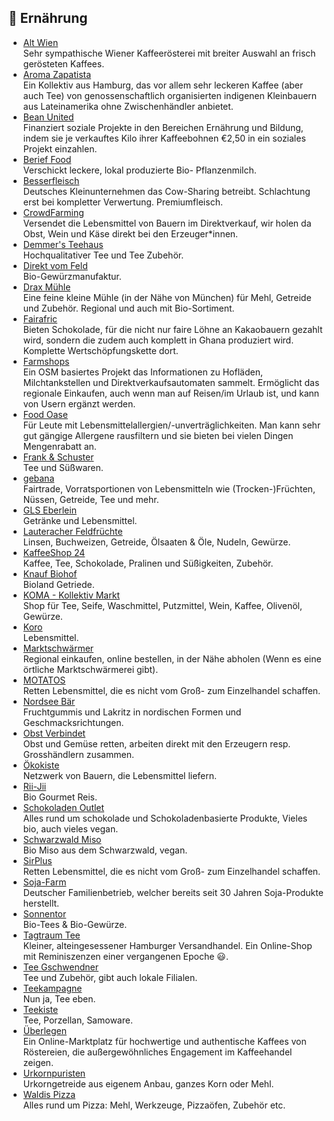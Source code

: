 ## 🥘 Ernährung
* [Alt Wien](https://www.altwien.at)\
Sehr sympathische Wiener Kaffeerösterei mit breiter Auswahl an frisch gerösteten Kaffees.
* [Aroma Zapatista](https://www.aroma-zapatista.de)\
Ein Kollektiv aus Hamburg, das vor allem sehr leckeren Kaffee (aber auch Tee) von genossenschaftlich organisierten indigenen Kleinbauern aus Lateinamerika ohne Zwischenhändler anbietet.
* [Bean United](https://www.bean-united.de)\
Finanziert soziale Projekte in den Bereichen Ernährung und Bildung, indem sie je verkauftes Kilo ihrer Kaffeebohnen €2,50 in ein soziales Projekt einzahlen.
* [Berief Food](https://www.berief-food.de)\
Verschickt leckere, lokal produzierte Bio- Pflanzenmilch.
* [Besserfleisch](https://besserfleisch.de)\
Deutsches Kleinunternehmen das Cow-Sharing betreibt. Schlachtung erst bei kompletter Verwertung. Premiumfleisch.
* [CrowdFarming](https://www.crowdfarming.com/de)\
Versendet die Lebensmittel von Bauern im Direktverkauf, wir holen da Obst, Wein und Käse direkt bei den Erzeuger*innen.
* [Demmer's Teehaus](https://www.tee.at)\
Hochqualitativer Tee und Tee Zubehör.
* [Direkt vom Feld](https://direktvomfeld.eu)\
Bio-Gewürzmanufaktur.
* [Drax Mühle](https://shop.drax-muehle.de)\
Eine feine kleine Mühle (in der Nähe von München) für Mehl, Getreide und Zubehör. Regional und auch mit Bio-Sortiment.
* [Fairafric](https://fairafric.com/collections/produkte)\
Bieten Schokolade, für die nicht nur faire Löhne an Kakaobauern gezahlt wird, sondern die zudem auch komplett in Ghana produziert wird. Komplette Wertschöpfungskette dort.
* [Farmshops](https://farmshops.eu)\
Ein OSM basiertes Projekt das Informationen zu Hofläden, Milchtankstellen und Direktverkaufsautomaten sammelt. Ermöglicht das regionale Einkaufen, auch wenn man auf Reisen/im Urlaub ist, und kann von Usern ergänzt werden.
* [Food Oase](https://foodoase.de)\
Für Leute mit Lebensmittelallergien/-unverträglichkeiten. Man kann sehr gut gängige Allergene rausfiltern und sie bieten bei vielen Dingen Mengenrabatt an.
* [Frank & Schuster](https://frankundschuster.com)\
Tee und Süßwaren.
* [gebana](https://www.gebana.com/eu-de/)\
Fairtrade, Vorratsportionen von Lebensmitteln wie (Trocken-)Früchten, Nüssen, Getreide, Tee und mehr.
* [GLS Eberlein](https://gls-eberlein.de/)\
Getränke und Lebensmittel.
* [Lauteracher Feldfrüchte](https://lauteracher.de/shop/)\
Linsen, Buchweizen, Getreide, Ölsaaten & Öle, Nudeln, Gewürze.
* [KaffeeShop 24](https://www.kaffeeshop24.de/)\
Kaffee, Tee, Schokolade, Pralinen und Süßigkeiten, Zubehör.
* [Knauf Biohof](https://www.biolandhof-knauf.de/onlineshop/)\
Bioland Getriede.
* [KOMA - Kollektiv Markt](https://koma-kollektivmarkt.org)\
Shop für Tee, Seife, Waschmittel, Putzmittel, Wein, Kaffee, Olivenöl, Gewürze.
* [Koro](https://www.korodrogerie.de)\
Lebensmittel.
* [Marktschwärmer](https://marktschwaermer.de/de)\
Regional einkaufen, online bestellen, in der Nähe abholen (Wenn es eine örtliche Marktschwärmerei gibt).
* [MOTATOS](https://www.motatos.de)\
Retten Lebensmittel, die es nicht vom Groß- zum Einzelhandel schaffen.
* [Nordsee Bär](https://www.nordseebaer.de/)\
Fruchtgummis und Lakritz in nordischen Formen und Geschmacksrichtungen.
* [Obst Verbindet](https://obst-verbindet.de)\
Obst und Gemüse retten, arbeiten direkt mit den Erzeugern resp. Grosshändlern zusammen.
* [Ökokiste](https://www.oekokiste.de)\
Netzwerk von Bauern, die Lebensmittel liefern.
* [Rii-Jii](https://www.rii-jii.de)\
Bio Gourmet Reis.
* [Schokoladen Outlet](https://www.schokoladen-outlet.de/)\
Alles rund um schokolade und Schokoladenbasierte Produkte, Vieles bio, auch vieles vegan.
* [Schwarzwald Miso](https://www.schwarzwald-miso.de)\
Bio Miso aus dem Schwarzwald, vegan.
* [SirPlus](https://sirplus.de)\
Retten Lebensmittel, die es nicht vom Groß- zum Einzelhandel schaffen.
* [Soja-Farm](https://www.soja-farm.de)\
Deutscher Familienbetrieb, welcher bereits seit 30 Jahren Soja-Produkte herstellt.
* [Sonnentor](https://www.sonnentor.com/de-at/onlineshop)\
Bio-Tees & Bio-Gewürze.
* [Tagtraum Tee](https://www.ttt-shop.de)\
Kleiner, alteingesessener Hamburger Versandhandel. Ein Online-Shop mit Reminiszenzen einer vergangenen Epoche 😃.
* [Tee Gschwendner](https://www.teegschwendner.de)\
Tee und Zubehör, gibt auch lokale Filialen.
* [Teekampagne](https://www.teekampagne.de)\
Nun ja, Tee eben.
* [Teekiste](https://www.teekiste.com)\
Tee, Porzellan, Samoware.
* [Überlegen](https://www.ueberlegen.online/)\
Ein Online-Marktplatz für hochwertige und authentische Kaffees von Röstereien, die außergewöhnliches Engagement im Kaffeehandel zeigen.
* [Urkornpuristen](https://urkornpuristen.de)\
Urkorngetreide aus eigenem Anbau, ganzes Korn oder Mehl.
* [Waldis Pizza](https://www.waldispizza.de)\
Alles rund um Pizza: Mehl, Werkzeuge, Pizzaöfen, Zubehör etc.
